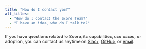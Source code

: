 ```yaml
---
title: "How do I contact you?"
alt_titles:
  - "How do I contact the Score Team?"
  - "I have an idea, who do I talk to?"
---
```


If you have questions related to Score, its capabilities, use cases, or adoption, you can contact us anytime on [Slack](https://join.slack.com/t/scorecommunity/shared_invite/zt-1i2glkqkl-EnjSWSCgYUyaEGwmDYBZZQ), [GitHub](https://github.com/score-spec/spec/discussions), or [email](mailto:team@score.dev).
